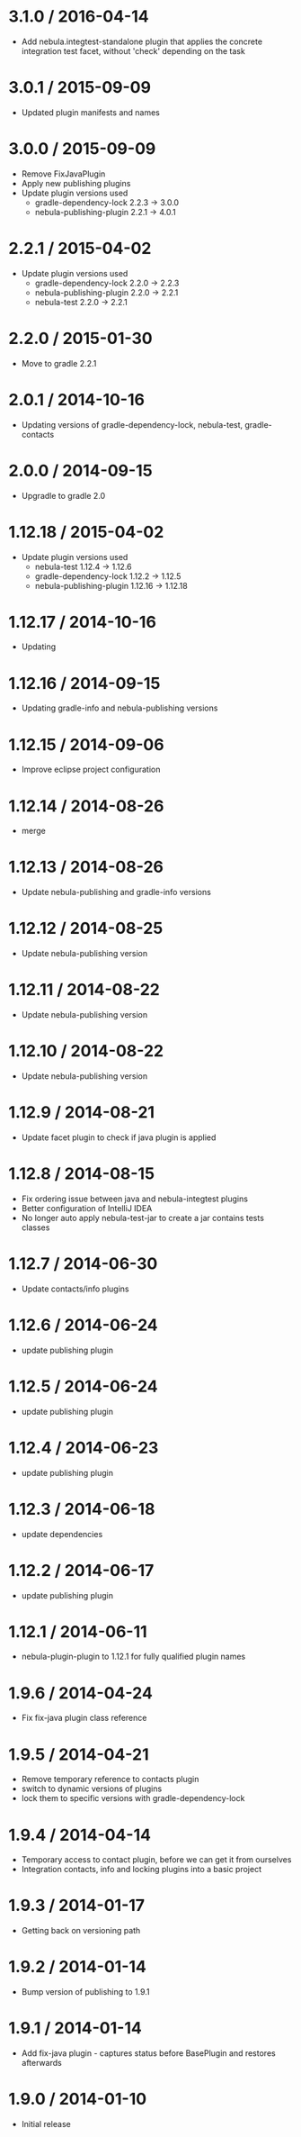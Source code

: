 3.1.0 / 2016-04-14
==================

* Add nebula.integtest-standalone plugin that applies the concrete integration test facet, without 'check' depending on the task

3.0.1 / 2015-09-09
==================

* Updated plugin manifests and names

3.0.0 / 2015-09-09
==================

* Remove FixJavaPlugin
* Apply new publishing plugins
* Update plugin versions used
    * gradle-dependency-lock 2.2.3 -> 3.0.0
    * nebula-publishing-plugin 2.2.1 -> 4.0.1

2.2.1 / 2015-04-02
==================

* Update plugin versions used
    * gradle-dependency-lock 2.2.0 -> 2.2.3
    * nebula-publishing-plugin 2.2.0 -> 2.2.1
    * nebula-test 2.2.0 -> 2.2.1

2.2.0 / 2015-01-30
==================

* Move to gradle 2.2.1

2.0.1 / 2014-10-16
==================

* Updating versions of gradle-dependency-lock, nebula-test, gradle-contacts

2.0.0 / 2014-09-15
==================

* Upgradle to gradle 2.0

1.12.18 / 2015-04-02
====================

* Update plugin versions used
    * nebula-test 1.12.4 -> 1.12.6
    * gradle-dependency-lock 1.12.2 -> 1.12.5
    * nebula-publishing-plugin 1.12.16 -> 1.12.18

1.12.17 / 2014-10-16
====================

* Updating 

1.12.16 / 2014-09-15
====================

* Updating gradle-info and nebula-publishing versions

1.12.15 / 2014-09-06
====================

* Improve eclipse project configuration

1.12.14 / 2014-08-26
====================

* merge

1.12.13 / 2014-08-26
====================

* Update nebula-publishing and gradle-info versions

1.12.12 / 2014-08-25
====================

* Update nebula-publishing version

1.12.11 / 2014-08-22
====================

* Update nebula-publishing version

1.12.10 / 2014-08-22
====================

* Update nebula-publishing version

1.12.9 / 2014-08-21
===================

* Update facet plugin to check if java plugin is applied

1.12.8 / 2014-08-15
===================

* Fix ordering issue between java and nebula-integtest plugins
* Better configuration of IntelliJ IDEA
* No longer auto apply nebula-test-jar to create a jar contains tests classes

1.12.7 / 2014-06-30
===================

* Update contacts/info plugins

1.12.6 / 2014-06-24
===================

* update publishing plugin

1.12.5 / 2014-06-24
===================

* update publishing plugin

1.12.4 / 2014-06-23
===================

* update publishing plugin

1.12.3 / 2014-06-18
===================

* update dependencies

1.12.2 / 2014-06-17
===================

* update publishing plugin

1.12.1 / 2014-06-11
===================

* nebula-plugin-plugin to 1.12.1 for fully qualified plugin names

1.9.6 / 2014-04-24
==================

* Fix fix-java plugin class reference


1.9.5 / 2014-04-21
==================

* Remove temporary reference to contacts plugin
* switch to dynamic versions of plugins
* lock them to specific versions with gradle-dependency-lock

1.9.4 / 2014-04-14
==================

* Temporary access to contact plugin, before we can get it from ourselves
* Integration contacts, info and locking plugins into a basic project

1.9.3 / 2014-01-17
==================

* Getting back on versioning path

1.9.2 / 2014-01-14
==================

* Bump version of publishing to 1.9.1

1.9.1 / 2014-01-14
==================

* Add fix-java plugin - captures status before BasePlugin and restores afterwards

1.9.0 / 2014-01-10
==================

* Initial release

